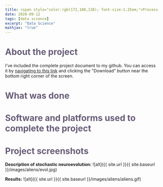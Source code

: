 ```yaml
---
title: <span style="color:rgb(172,108,130); font-size:1.25em;">Process automation through the stochastic neuroevolution of fixed network topology</span>
date: 2020-09-12
tags: [data science]
excerpt: "Data Science"
mathjax: "true"
---
```

# <span style="color:rgb(104,92,121);">About the project</span>

I've included the complete project document to my github. You can access it by [navigating to this link](https://github.com/michaelspanidis/michaelspanidis.github.io/blob/master/projectdocs/Design%20of%20a%20pelletizing%20bath%20strain%20extruder%20for%20polypropylene.pdf) and clicking the "Download" button near the bottom right corner of the screen.

# <span style="color:rgb(104,92,121);">What was done</span>


# <span style="color:rgb(104,92,121);">Software and platforms used to complete the project</span>


# <span style="color:rgb(104,92,121);">Project screenshots</span>

**Description of stochastic neuroevolution:**
![alt]({{ site.url }}{{ site.baseurl }}/images/aliens/evol.jpg)

**Results:**
![alt]({{ site.url }}{{ site.baseurl }}/images/aliens/aliens.gif)
